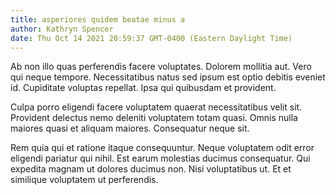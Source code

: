 ```yaml
---
title: asperiores quidem beatae minus a
author: Kathryn Spencer
date: Thu Oct 14 2021 20:59:37 GMT-0400 (Eastern Daylight Time)
---
```

Ab non illo quas perferendis facere voluptates. Dolorem mollitia aut. Vero qui neque tempore. Necessitatibus natus sed ipsum est optio debitis eveniet id. Cupiditate voluptas repellat. Ipsa qui quibusdam et provident.

 Culpa porro eligendi facere voluptatem quaerat necessitatibus velit sit. Provident delectus nemo deleniti voluptatem totam quasi. Omnis nulla maiores quasi et aliquam maiores. Consequatur neque sit.

 Rem quia qui et ratione itaque consequuntur. Neque voluptatem odit error eligendi pariatur qui nihil. Est earum molestias ducimus consequatur. Qui expedita magnam ut dolores ducimus non. Nisi voluptatibus ut. Et et similique voluptatem ut perferendis.